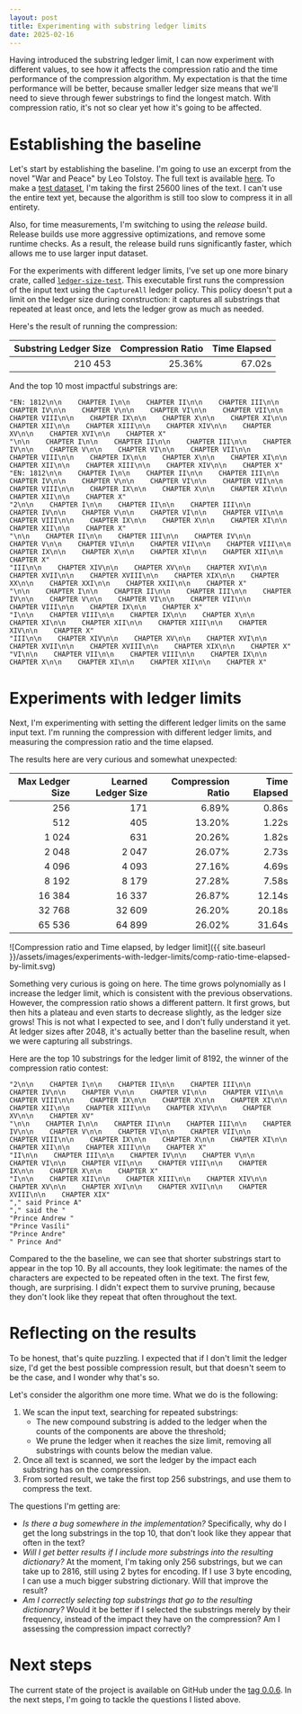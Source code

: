 ```yaml
---
layout: post
title: Experimenting with substring ledger limits
date: 2025-02-16
---
```


Having introduced the substring ledger limit, I can now experiment with different values, to see how it affects the compression ratio and the time performance of the compression algorithm. My expectation is that the time performance will be better, because smaller ledger size means that we'll need to sieve through fewer substrings to find the longest match. With compression ratio, it's not so clear yet how it's going to be affected. 

# Establishing the baseline

Let's start by establishing the baseline. I'm going to use an excerpt from the novel "War and Peace" by Leo Tolstoy. The full text is available [here][tolstoy-gutenberg]. To make a [test dataset][tolstoy-excerpt], I'm taking the first 25600 lines of the text. I can't use the entire text yet, because the algorithm is still too slow to compress it in all entirety. 

Also, for time measurements, I'm switching to using the _release_ build. Release builds use more aggressive optimizations, and remove some runtime checks. As a result, the release build runs significantly faster, which allows me to use larger input dataset.

For the experiments with different ledger limits, I've set up one more binary crate, called [`ledger-size-test`][ledger-size-test-0.0.6]. This executable first runs the compression of the input text using the `CaptureAll` ledger policy. This policy doesn't put a limit on the ledger size during construction: it captures all substrings that repeated at least once, and lets the ledger grow as much as needed. 

Here's the result of running the compression: 

| Substring Ledger Size | Compression Ratio | Time Elapsed |
|----------------------:|------------------:|-------------:|
|               210 453 |            25.36% |       67.02s |

And the top 10 most impactful substrings are: 

```
"EN: 1812\n\n    CHAPTER I\n\n    CHAPTER II\n\n    CHAPTER III\n\n    CHAPTER IV\n\n    CHAPTER V\n\n    CHAPTER VI\n\n    CHAPTER VII\n\n    CHAPTER VIII\n\n    CHAPTER IX\n\n    CHAPTER X\n\n    CHAPTER XI\n\n    CHAPTER XII\n\n    CHAPTER XIII\n\n    CHAPTER XIV\n\n    CHAPTER XV\n\n    CHAPTER XVI\n\n    CHAPTER X"
"\n\n    CHAPTER I\n\n    CHAPTER II\n\n    CHAPTER III\n\n    CHAPTER IV\n\n    CHAPTER V\n\n    CHAPTER VI\n\n    CHAPTER VII\n\n    CHAPTER VIII\n\n    CHAPTER IX\n\n    CHAPTER X\n\n    CHAPTER XI\n\n    CHAPTER XII\n\n    CHAPTER XIII\n\n    CHAPTER XIV\n\n    CHAPTER X"
"EN: 1812\n\n    CHAPTER I\n\n    CHAPTER II\n\n    CHAPTER III\n\n    CHAPTER IV\n\n    CHAPTER V\n\n    CHAPTER VI\n\n    CHAPTER VII\n\n    CHAPTER VIII\n\n    CHAPTER IX\n\n    CHAPTER X\n\n    CHAPTER XI\n\n    CHAPTER XII\n\n    CHAPTER X"
"2\n\n    CHAPTER I\n\n    CHAPTER II\n\n    CHAPTER III\n\n    CHAPTER IV\n\n    CHAPTER V\n\n    CHAPTER VI\n\n    CHAPTER VII\n\n    CHAPTER VIII\n\n    CHAPTER IX\n\n    CHAPTER X\n\n    CHAPTER XI\n\n    CHAPTER XII\n\n    CHAPTER X"
"\n\n    CHAPTER II\n\n    CHAPTER III\n\n    CHAPTER IV\n\n    CHAPTER V\n\n    CHAPTER VI\n\n    CHAPTER VII\n\n    CHAPTER VIII\n\n    CHAPTER IX\n\n    CHAPTER X\n\n    CHAPTER XI\n\n    CHAPTER XII\n\n    CHAPTER X"
"III\n\n    CHAPTER XIV\n\n    CHAPTER XV\n\n    CHAPTER XVI\n\n    CHAPTER XVII\n\n    CHAPTER XVIII\n\n    CHAPTER XIX\n\n    CHAPTER XX\n\n    CHAPTER XXI\n\n    CHAPTER XXII\n\n    CHAPTER X"
"\n\n    CHAPTER I\n\n    CHAPTER II\n\n    CHAPTER III\n\n    CHAPTER IV\n\n    CHAPTER V\n\n    CHAPTER VI\n\n    CHAPTER VII\n\n    CHAPTER VIII\n\n    CHAPTER IX\n\n    CHAPTER X"
"I\n\n    CHAPTER VIII\n\n    CHAPTER IX\n\n    CHAPTER X\n\n    CHAPTER XI\n\n    CHAPTER XII\n\n    CHAPTER XIII\n\n    CHAPTER XIV\n\n    CHAPTER X"
"III\n\n    CHAPTER XIV\n\n    CHAPTER XV\n\n    CHAPTER XVI\n\n    CHAPTER XVII\n\n    CHAPTER XVIII\n\n    CHAPTER XIX\n\n    CHAPTER X"
"VI\n\n    CHAPTER VII\n\n    CHAPTER VIII\n\n    CHAPTER IX\n\n    CHAPTER X\n\n    CHAPTER XI\n\n    CHAPTER XII\n\n    CHAPTER X"
```

# Experiments with ledger limits 

Next, I'm experimenting with setting the different ledger limits on the same input text. I'm running the compression with different ledger limits, and measuring the compression ratio and the time elapsed. 

The results here are very curious and somewhat unexpected: 

| Max Ledger Size | Learned Ledger Size | Compression Ratio | Time Elapsed |
|----------------:|--------------------:|------------------:|-------------:|
|             256 |                 171 |             6.89% |        0.86s |
|             512 |                 405 |            13.20% |        1.22s |
|           1 024 |                 631 |            20.26% |        1.82s |
|           2 048 |               2 047 |            26.07% |        2.73s |
|           4 096 |               4 093 |            27.16% |        4.69s |
|           8 192 |               8 179 |            27.28% |        7.58s |
|          16 384 |              16 337 |            26.87% |       12.14s |
|          32 768 |              32 609 |            26.20% |       20.18s |
|          65 536 |              64 899 |            26.02% |       31.64s |

![Compression ratio and Time elapsed, by ledger limit]({{ site.baseurl }}/assets/images/experiments-with-ledger-limits/comp-ratio-time-elapsed-by-limit.svg)

Something very curious is going on here. The time grows polynomially as I increase the ledger limit, which is consistent with the previous observations. However, the compression ratio shows a different pattern. It first grows, but then hits a plateau and even starts to decrease slightly, as the ledger size grows! This is not what I expected to see, and I don't fully understand it yet. At ledger sizes after 2048, it's actually better than the baseline result, when we were capturing all substrings. 

Here are the top 10 substrings for the ledger limit of 8192, the winner of the compression ratio contest: 

```
"2\n\n    CHAPTER I\n\n    CHAPTER II\n\n    CHAPTER III\n\n    CHAPTER IV\n\n    CHAPTER V\n\n    CHAPTER VI\n\n    CHAPTER VII\n\n    CHAPTER VIII\n\n    CHAPTER IX\n\n    CHAPTER X\n\n    CHAPTER XI\n\n    CHAPTER XII\n\n    CHAPTER XIII\n\n    CHAPTER XIV\n\n    CHAPTER XV\n\n    CHAPTER XV"
"\n\n    CHAPTER I\n\n    CHAPTER II\n\n    CHAPTER III\n\n    CHAPTER IV\n\n    CHAPTER V\n\n    CHAPTER VI\n\n    CHAPTER VII\n\n    CHAPTER VIII\n\n    CHAPTER IX\n\n    CHAPTER X\n\n    CHAPTER XI\n\n    CHAPTER XII\n\n    CHAPTER XIII\n\n    CHAPTER X"
"II\n\n    CHAPTER III\n\n    CHAPTER IV\n\n    CHAPTER V\n\n    CHAPTER VI\n\n    CHAPTER VII\n\n    CHAPTER VIII\n\n    CHAPTER IX\n\n    CHAPTER X\n\n    CHAPTER X"
"I\n\n    CHAPTER XII\n\n    CHAPTER XIII\n\n    CHAPTER XIV\n\n    CHAPTER XV\n\n    CHAPTER XVI\n\n    CHAPTER XVII\n\n    CHAPTER XVIII\n\n    CHAPTER XIX"
"," said Prince A"
"," said the "
"Prince Andrew "
"Prince Vasíli"
"Prince Andre"
" Prince And"
```

Compared to the the baseline, we can see that shorter substrings start to appear in the top 10. By all accounts, they look legitimate: the names of the characters are expected to be repeated often in the text. The first few, though, are surprising. I didn't expect them to survive pruning, because they don't look like they repeat that often throughout the text. 

# Reflecting on the results 

To be honest, that's quite puzzling. I expected that if I don't limit the ledger size, I'd get the best possible compression result, but that doesn't seem to be the case, and I wonder why that's so. 

Let's consider the algorithm one more time. What we do is the following: 

1. We scan the input text, searching for repeated substrings: 
   - The new compound substring is added to the ledger when the counts of the components are above the threshold; 
   - We prune the ledger when it reaches the size limit, removing all substrings with counts below the median value. 
2. Once all text is scanned, we sort the ledger by the impact each substring has on the compression. 
3. From sorted result, we take the first top 256 substrings, and use them to compress the text. 

The questions I'm getting are: 

- _Is there a bug somewhere in the implementation?_ Specifically, why do I get the long substrings in the top 10, that don't look like they appear that often in the text? 
- _Will I get better results if I include more substrings into the resulting dictionary?_ At the moment, I'm taking only 256 substrings, but we can take up to 2816, still using 2 bytes for encoding. If I use 3 byte encoding, I can use a much bigger substring dictionary. Will that improve the result? 
- _Am I correctly selecting top substrings that go to the resulting dictionary?_ Would it be better if I selected the substrings merely by their frequency, instead of the impact they have on the compression? Am I assessing the compression impact correctly? 

# Next steps

The current state of the project is available on GitHub under the [tag 0.0.6][tag-0.0.6].
In the next steps, I'm going to tackle the questions I listed above. 

[tolstoy-excerpt]: https://github.com/tindandelion/rust-text-compression/blob/0.0.6/test-data/wap-25600.txt
[tolstoy-gutenberg]: https://www.gutenberg.org/cache/epub/2600/pg2600.txt
[ledger-size-test-0.0.6]: https://github.com/tindandelion/rust-text-compression/blob/0.0.6/src/bin/ledger-size-test.rs
[tag-0.0.6]: https://github.com/tindandelion/rust-text-compression/tree/0.0.6